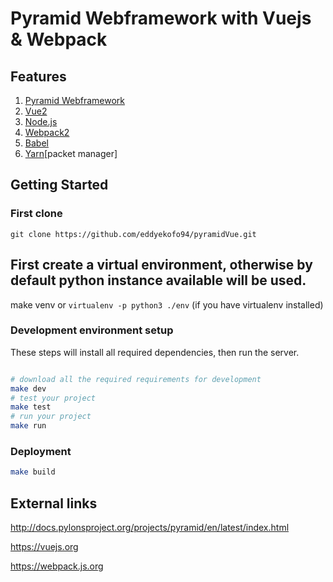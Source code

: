 Pyramid Webframework with Vuejs & Webpack
==================

## Features

1. [Pyramid Webframework](http://docs.pylonsproject.org/projects/pyramid/en/latest/index.html)
2. [Vue2](https://github.com/vuejs/vue)
3. [Node.js](https://github.com/nodejs/node)
4. [Webpack2](https://github.com/webpack/webpack)
5. [Babel](https://github.com/babel/babel.git)
6. [Yarn](https://github.com/yarnpkg/yarn)[packet manager]

Getting Started
---------------
### First clone
`git clone https://github.com/eddyekofo94/pyramidVue.git`

## First create a virtual environment, otherwise by default python instance available will be used.

make venv
    or
`virtualenv -p python3 ./env` (if you have virtualenv installed)

### Development environment setup

These steps will install all required dependencies, then run the server.

```bash

# download all the required requirements for development
make dev
# test your project
make test
# run your project
make run
```

### Deployment
```bash
make build
```

External links
---------------
http://docs.pylonsproject.org/projects/pyramid/en/latest/index.html

https://vuejs.org

https://webpack.js.org
